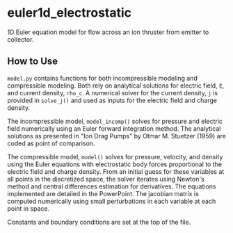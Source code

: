 # euler1d_electrostatic

1D Euler equation model for flow across an ion thruster from emitter to collector.

## How to Use

`model.py` contains functions for both incompressible modeling and compressible modeling. Both rely on analytical solutions for electric field, `E`, and current density, `rho_c`. A numerical solver for the current density, `j` is provided in `solve_j()` and used as inputs for the electric field and charge density.

The incompressible model, `model_incomp()` solves for pressure and electric field numerically using an Euler forward integration method. The analytical solutions as presented in "Ion Drag Pumps" by Otmar M. Stuetzer (1959) are coded as point of comparison.

The compressible model, `model()` solves for pressure, velocity, and density using the Euler equations with electrostatic body forces proportional to the electric field and charge density. From an initial guess for these variables at all points in the discretized space, the solver iterates using Newton's method and central differences estimation for derivatives. The equations implemented are detailed in the PowerPoint. The jacobian matrix is computed numerically using small perturbations in each variable at each point in space.

Constants and boundary conditions are set at the top of the file.
